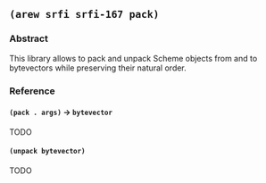 
## `(arew srfi srfi-167 pack)`

### Abstract

This library allows to pack and unpack Scheme objects from and to
bytevectors while preserving their natural order.

### Reference

#### `(pack . args)` → `bytevector`

TODO

#### `(unpack bytevector)`

TODO

